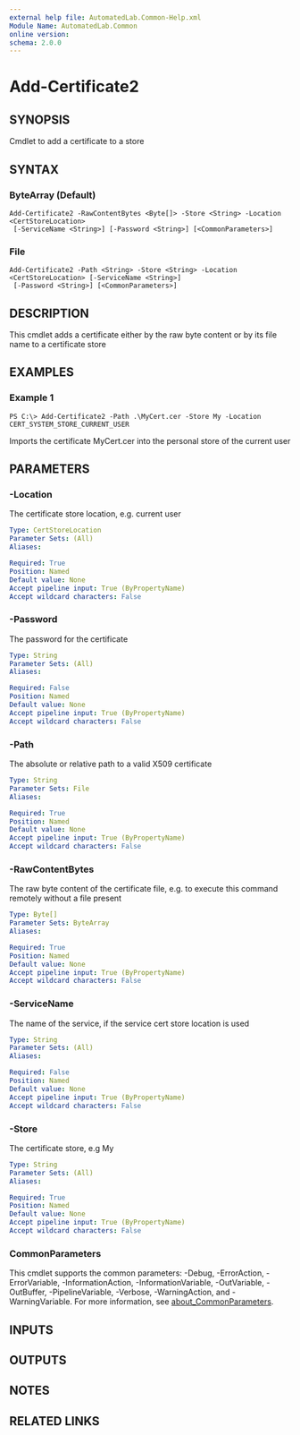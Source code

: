 ```yaml
---
external help file: AutomatedLab.Common-Help.xml
Module Name: AutomatedLab.Common
online version:
schema: 2.0.0
---
```


# Add-Certificate2

## SYNOPSIS
Cmdlet to add a certificate to a store

## SYNTAX

### ByteArray (Default)
```
Add-Certificate2 -RawContentBytes <Byte[]> -Store <String> -Location <CertStoreLocation>
 [-ServiceName <String>] [-Password <String>] [<CommonParameters>]
```

### File
```
Add-Certificate2 -Path <String> -Store <String> -Location <CertStoreLocation> [-ServiceName <String>]
 [-Password <String>] [<CommonParameters>]
```

## DESCRIPTION
This cmdlet adds a certificate either by the raw byte content or by its file name to a certificate store

## EXAMPLES

### Example 1
```
PS C:\> Add-Certificate2 -Path .\MyCert.cer -Store My -Location CERT_SYSTEM_STORE_CURRENT_USER
```

Imports the certificate MyCert.cer into the personal store of the current user

## PARAMETERS

### -Location
The certificate store location, e.g.
current user

```yaml
Type: CertStoreLocation
Parameter Sets: (All)
Aliases:

Required: True
Position: Named
Default value: None
Accept pipeline input: True (ByPropertyName)
Accept wildcard characters: False
```

### -Password
The password for the certificate

```yaml
Type: String
Parameter Sets: (All)
Aliases:

Required: False
Position: Named
Default value: None
Accept pipeline input: True (ByPropertyName)
Accept wildcard characters: False
```

### -Path
The absolute or relative path to a valid X509 certificate

```yaml
Type: String
Parameter Sets: File
Aliases:

Required: True
Position: Named
Default value: None
Accept pipeline input: True (ByPropertyName)
Accept wildcard characters: False
```

### -RawContentBytes
The raw byte content of the certificate file, e.g.
to execute this command remotely without a file present

```yaml
Type: Byte[]
Parameter Sets: ByteArray
Aliases:

Required: True
Position: Named
Default value: None
Accept pipeline input: True (ByPropertyName)
Accept wildcard characters: False
```

### -ServiceName
The name of the service, if the service cert store location is used

```yaml
Type: String
Parameter Sets: (All)
Aliases:

Required: False
Position: Named
Default value: None
Accept pipeline input: True (ByPropertyName)
Accept wildcard characters: False
```

### -Store
The certificate store, e.g My

```yaml
Type: String
Parameter Sets: (All)
Aliases:

Required: True
Position: Named
Default value: None
Accept pipeline input: True (ByPropertyName)
Accept wildcard characters: False
```

### CommonParameters
This cmdlet supports the common parameters: -Debug, -ErrorAction, -ErrorVariable, -InformationAction, -InformationVariable, -OutVariable, -OutBuffer, -PipelineVariable, -Verbose, -WarningAction, and -WarningVariable. For more information, see [about_CommonParameters](http://go.microsoft.com/fwlink/?LinkID=113216).

## INPUTS

## OUTPUTS

## NOTES

## RELATED LINKS
